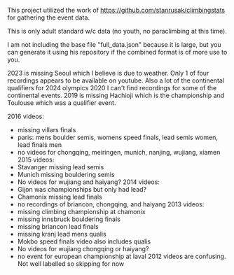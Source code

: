 This project utilized the work of https://github.com/stanrusak/climbingstats for gathering the event data.

This is only adult standard w/c data (no youth, no paraclimbing at this time).

I am not including the base file "full_data.json" because it is large, but you can generate it using his repository if the combined format is of more use to you.

2023 is missing Seoul which I believe is due to weather. Only 1 of four recordings appears to be available on youtube. Also a lot of the continental qualifiers for 2024 olympics
2020 I can't find recordings for some of the continental events.
2019 is missing Hachioji which is the championship and Toulouse which was a qualifier event.

2016 videos:
- missing villars finals
- paris: mens boulder semis, womens speed finals, lead semis women, lead finals men
- no videos for chongqing, meiringen, munich, nanjing, wujiang, xiamen
2015 videos:
- Stavanger missing lead semis
- Munich missing bouldering semis
- No videos for wujiang and haiyang?
2014 videos:
- Gijon was championships but only had lead?
- Chamonix missing lead finals
- no recordings of briancon, chongqing, and haiyang
2013 videos:
- missing climbing championship at chamonix
- missing innsbruck bouldering finals
- missing briancon lead finals
- missing kranj lead mens qualis
- Mokbo speed finals video also includes qualis
- No videos for wujiang chongqing or haiyang?
- no event for european championship at laval
2012 videos are confusing. Not well labelled so skipping for now